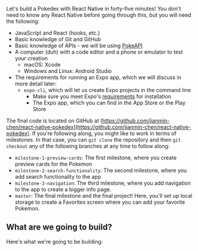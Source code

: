 Let's build a Pokedex with React Native in forty-five minutes! You don't need to know any React Native before going through this, but you will need the following:

* JavaScript and React (hooks, etc.)
* Basic knowledge of Git and GitHub
* Basic knowledge of APIs - we will be using [PokeAPI](https://pokeapi.co/)
* A computer (duh) with a code editor and a phone or emulator to test your creation 
    * macOS: Xcode
    * Windows and Linux: Android Studio
* The requirements for running an Expo app, which we will discuss in more detail later:
    * `expo-cli`, which will let us create Expo projects in the command line
        * Make sure you meet Expo's [requirements](https://docs.expo.dev/get-started/installation/) for installation
        * The Expo app, which you can find in the App Store or the Play Store

The final code is located on GitHub at [https://github.com/jianmin-chen/react-native-pokedex](https://github.com/jianmin-chen/react-native-pokedex). If you're following along, you might like to work in terms of milestones. In that case, you can `git clone` the repository and then `git checkout` any of the following branches at any time to follow along:

* `milestone-1-preview-cards`: The first milestone, where you create preview cards for the Pokemon
* `milestone-2-search-functionality`: The second milestone, where you add search functionality to the app
* `milestone-3-navigation`: The third milestone, where you add navigation to the app to create a bigger info page.
* `master`: The final milestone and the final project! Here, you'll set up local storage to create a Favorites screen where you can add your favorite Pokemon.

## What are we going to build?

Here's what we're going to be building:

